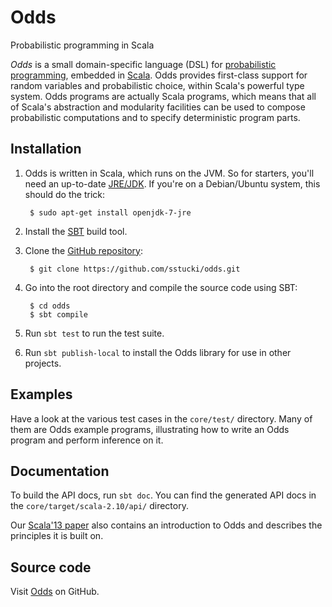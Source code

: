 Odds
====

Probabilistic programming in Scala

*Odds* is a small domain-specific language (DSL) for
[probabilistic programming](http://probabilistic-programming.org/),
embedded in [Scala](http://scala-lang.org/).  Odds provides
first-class support for random variables and probabilistic choice,
within Scala's powerful type system.  Odds programs are actually Scala
programs, which means that all of Scala's abstraction and modularity
facilities can be used to compose probabilistic computations and to
specify deterministic program parts.


Installation
------------

1. Odds is written in Scala, which runs on the JVM.  So for starters,
   you'll need an up-to-date [JRE/JDK](http://openjdk.java.net/).  If
   you're on a Debian/Ubuntu system, this should do the trick:

        $ sudo apt-get install openjdk-7-jre

2. Install the [SBT](http://www.scala-sbt.org/) build tool.

3. Clone the [GitHub repository](https://github.com/sstucki/odds):

        $ git clone https://github.com/sstucki/odds.git

4. Go into the root directory and compile the source code using SBT:

        $ cd odds
        $ sbt compile

5. Run `sbt test` to run the test suite.

6. Run `sbt publish-local` to install the Odds library for use in
   other projects.


Examples
--------

Have a look at the various test cases in the `core/test/` directory.
Many of them are Odds example programs, illustrating how to write an
Odds program and perform inference on it.


Documentation
-------------

To build the API docs, run `sbt doc`.  You can find the generated API
docs in the `core/target/scala-2.10/api/` directory.

Our [Scala'13 paper](http://dx.doi.org/10.1145/2489837.2489848) also
contains an introduction to Odds and describes the principles it is
built on.


Source code
-----------

Visit [Odds](https://github.com/sstucki/odds) on GitHub.
